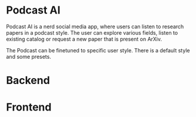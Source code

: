 # Podcast AI

Podcast AI is a nerd social media app, where users can listen to research papers in a podcast style. 
The user can explore various fields, listen to existing catalog or request a new paper that is present on ArXiv. 

The Podcast can be finetuned to specific user style. There is a default style and some presets. 

# Backend

# Frontend